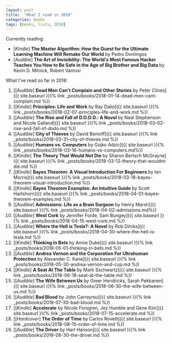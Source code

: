 ```yaml
---
layout: post
title:  "What I read in 2018"
categories: books
tags: [books, lists, 2018]
---
```


Currently reading:

* [*Kindle*] **The Master Algorithm: How the Quest for the Ultimate Learning Machine Will Remake Our World** by Pedro Domingos
* [*Audible*] **The Art of Invisibility: The World's Most Famous Hacker Teaches You How to Be Safe in the Age of Big Brother and Big Data** by Kevin D. Mitnick,  Robert Vamosi 

What I've read so far in 2018:

1. [[*Audible*] **Dead Men Can't Complain and Other Stories** by Peter Clines]({{ site.baseurl }}{% link _posts/books/2018-01-14-dead-men-cant-complain.md %}) 
2. [[*Kindle*] **Principles: Life and Work** by Ray Dalio]({{ site.baseurl }}{% link _posts/books/2018-02-07-principles-life-and-work.md %}) 
3. [[*Audible*] **The Rise and Fall of D.O.D.O.: A Novel** by Neal Stephenson and Nicole Galland]({{ site.baseurl }}{% link _posts/books/2018-03-02-rise-and-fall-of-dodo.md %})
4. [[*Audible*] **City of Thieves** by David Benioff]({{ site.baseurl }}{% link _posts/books/2018-03-31-city-of-thieves.md %}) 
5. [[*Audible*] **Humans vs. Computers** by Gojko Adzic]({{ site.baseurl }}{% link _posts/books/2018-03-16-humans-vs-computers.md%}) 
6. [[*Kindle*] **The Theory That Would Not Die** by Sharon Bertsch McGrayne‎]({{ site.baseurl }}{% link _posts/books/2018-03-12-theory-that-wouldnt-die.md %}) 
7. [[*Kindle*] **Bayes Theorem: A Visual Introduction For Beginners** by Ian Morris]({{ site.baseurl }}{% link _posts/books/2018-03-18-bayes-theorem-visual-introduction.md %}) 
8. [[*Kindle*] **Bayes Theorem Examples: An Intuitive Guide** by Scott Hartshorn]({{ site.baseurl }}{% link _posts/books/2018-04-01-bayes-theorem-examples.md %}) 
9. [[*Audible*] **Admissions: Life as a Brain Surgeon** by Henry Marsh]({{ site.baseurl }}{% link _posts/books/2018-04-02-admissions.md%}) 
10. [[*Audible*] **West Cork** by Jennifer Forde, Sam Bungey]({{ site.baseurl }}{% link _posts/books/2018-04-15-west-cork.md %}) 
11. [[*Audible*] **Where the Hell is Tesla?: A Novel** by Rob Dircks]({{ site.baseurl }}{% link _posts/books/2018-04-30-where-the-hell-is-tesla.md %}) 
12. [[*Kindle*] **Thinking in Bets** by Annie Duke]({{ site.baseurl }}{% link _posts/books/2018-05-01-thinking-in-bets.md %}) 
13. [[*Audible*] **Andrea Vernon and the Corporation For Ultrahuman Protection** by Alexander C. Kane]({{ site.baseurl }}{% link _posts/books/2018-05-30-andrea-vernon-and-cup.md %}) 
14. [[*Kindle*] **A Seat At The Table** by Mark Sschwartz]({{ site.baseurl }}{% link _posts/books/2018-06-18-seat-at-the-table.md %}) 
15. [[*Audible*] **The Wife Between Us** by Greer Hendricks, Sarah Pekkanen]({{ site.baseurl }}{% link _posts/books/2018-06-30-the-wife-between-us.md %})
16. [[*Audible*] **Bad Blood** by John Carreyrou]({{ site.baseurl }}{% link _posts/books/2018-07-30-bad-blood.md %})
17. [[*Kindle*] **Accelerate** by Nicole Forsgren, Jez Humble and Gene Kim]({{ site.baseurl }}{% link _posts/books/2018-07-15-accelerate.md %})
18. [[*Hardcover*] **The Order of Time** by Carlos Rovelli]({{ site.baseurl }}{% link _posts/books/2018-08-15-order-of-time.md %})
19. [[*Audible*] **The Driver** by Hart Hanson]({{ site.baseurl }}{% link _posts/books/2018-08-30-the-driver.md %})




